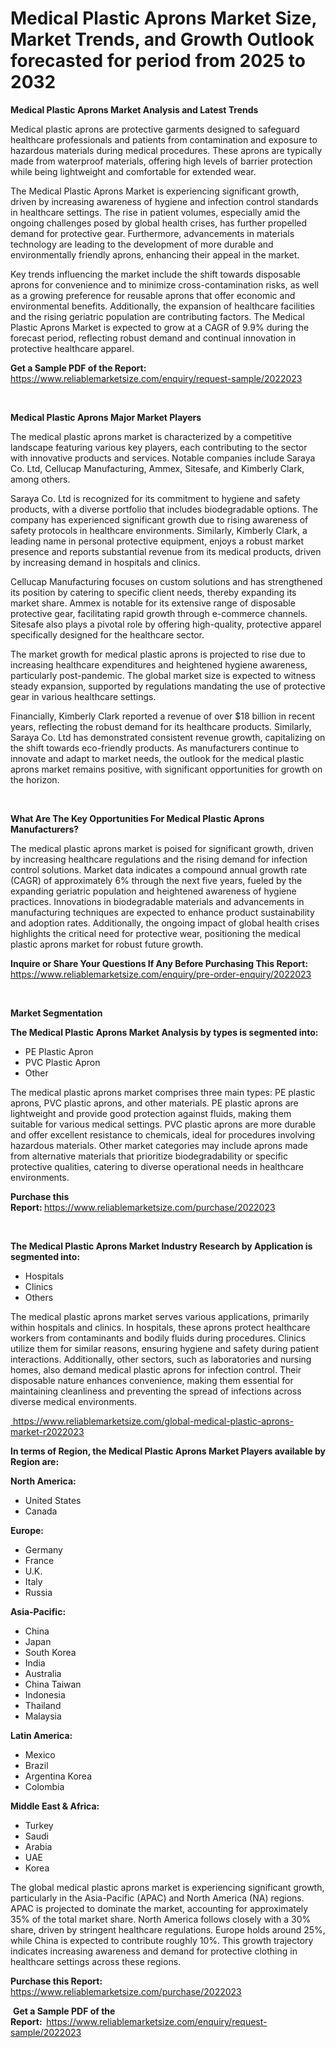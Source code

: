 <p><h1>Medical Plastic Aprons Market Size, Market Trends, and Growth Outlook forecasted for period from 2025 to 2032</h1></p><p><strong>Medical Plastic Aprons Market Analysis and Latest Trends</strong></p>
<p><p>Medical plastic aprons are protective garments designed to safeguard healthcare professionals and patients from contamination and exposure to hazardous materials during medical procedures. These aprons are typically made from waterproof materials, offering high levels of barrier protection while being lightweight and comfortable for extended wear.</p><p>The Medical Plastic Aprons Market is experiencing significant growth, driven by increasing awareness of hygiene and infection control standards in healthcare settings. The rise in patient volumes, especially amid the ongoing challenges posed by global health crises, has further propelled demand for protective gear. Furthermore, advancements in materials technology are leading to the development of more durable and environmentally friendly aprons, enhancing their appeal in the market.</p><p>Key trends influencing the market include the shift towards disposable aprons for convenience and to minimize cross-contamination risks, as well as a growing preference for reusable aprons that offer economic and environmental benefits. Additionally, the expansion of healthcare facilities and the rising geriatric population are contributing factors. The Medical Plastic Aprons Market is expected to grow at a CAGR of 9.9% during the forecast period, reflecting robust demand and continual innovation in protective healthcare apparel.</p></p>
<p><strong>Get a Sample PDF of the Report:&nbsp;</strong> <a href="https://www.reliablemarketsize.com/enquiry/request-sample/2022023?utm_campaign=3055&utm_medium=2&utm_source=Github&utm_content=ia&utm_term=13042025&utm_id=medical-plastic-aprons">https://www.reliablemarketsize.com/enquiry/request-sample/2022023</a></p>
<p>&nbsp;</p>
<p><strong>Medical Plastic Aprons Major Market Players</strong></p>
<p><p>The medical plastic aprons market is characterized by a competitive landscape featuring various key players, each contributing to the sector with innovative products and services. Notable companies include Saraya Co. Ltd, Cellucap Manufacturing, Ammex, Sitesafe, and Kimberly Clark, among others.</p><p>Saraya Co. Ltd is recognized for its commitment to hygiene and safety products, with a diverse portfolio that includes biodegradable options. The company has experienced significant growth due to rising awareness of safety protocols in healthcare environments. Similarly, Kimberly Clark, a leading name in personal protective equipment, enjoys a robust market presence and reports substantial revenue from its medical products, driven by increasing demand in hospitals and clinics.</p><p>Cellucap Manufacturing focuses on custom solutions and has strengthened its position by catering to specific client needs, thereby expanding its market share. Ammex is notable for its extensive range of disposable protective gear, facilitating rapid growth through e-commerce channels. Sitesafe also plays a pivotal role by offering high-quality, protective apparel specifically designed for the healthcare sector.</p><p>The market growth for medical plastic aprons is projected to rise due to increasing healthcare expenditures and heightened hygiene awareness, particularly post-pandemic. The global market size is expected to witness steady expansion, supported by regulations mandating the use of protective gear in various healthcare settings.</p><p>Financially, Kimberly Clark reported a revenue of over $18 billion in recent years, reflecting the robust demand for its healthcare products. Similarly, Saraya Co. Ltd has demonstrated consistent revenue growth, capitalizing on the shift towards eco-friendly products. As manufacturers continue to innovate and adapt to market needs, the outlook for the medical plastic aprons market remains positive, with significant opportunities for growth on the horizon.</p></p>
<p>&nbsp;</p>
<p><strong>What Are The Key Opportunities For Medical Plastic Aprons Manufacturers?</strong></p>
<p><p>The medical plastic aprons market is poised for significant growth, driven by increasing healthcare regulations and the rising demand for infection control solutions. Market data indicates a compound annual growth rate (CAGR) of approximately 6% through the next five years, fueled by the expanding geriatric population and heightened awareness of hygiene practices. Innovations in biodegradable materials and advancements in manufacturing techniques are expected to enhance product sustainability and adoption rates. Additionally, the ongoing impact of global health crises highlights the critical need for protective wear, positioning the medical plastic aprons market for robust future growth.</p></p>
<p><strong>Inquire or Share Your Questions If Any Before Purchasing This Report:</strong> <a href="https://www.reliablemarketsize.com/enquiry/pre-order-enquiry/2022023?utm_campaign=3055&utm_medium=2&utm_source=Github&utm_content=ia&utm_term=13042025&utm_id=medical-plastic-aprons">https://www.reliablemarketsize.com/enquiry/pre-order-enquiry/2022023</a></p>
<p>&nbsp;</p>
<p><strong>Market Segmentation</strong></p>
<p><strong>The Medical Plastic Aprons Market Analysis by types is segmented into:</strong></p>
<p><ul><li>PE Plastic Apron</li><li>PVC Plastic Apron</li><li>Other</li></ul></p>
<p><p>The medical plastic aprons market comprises three main types: PE plastic aprons, PVC plastic aprons, and other materials. PE plastic aprons are lightweight and provide good protection against fluids, making them suitable for various medical settings. PVC plastic aprons are more durable and offer excellent resistance to chemicals, ideal for procedures involving hazardous materials. Other market categories may include aprons made from alternative materials that prioritize biodegradability or specific protective qualities, catering to diverse operational needs in healthcare environments.</p></p>
<p><strong>Purchase this Report:&nbsp;</strong><a href="https://www.reliablemarketsize.com/purchase/2022023?utm_campaign=3055&utm_medium=2&utm_source=Github&utm_content=ia&utm_term=13042025&utm_id=medical-plastic-aprons">https://www.reliablemarketsize.com/purchase/2022023</a></p>
<p>&nbsp;</p>
<p><strong>The Medical Plastic Aprons Market Industry Research by Application is segmented into:</strong></p>
<p><ul><li>Hospitals</li><li>Clinics</li><li>Others</li></ul></p>
<p><p>The medical plastic aprons market serves various applications, primarily within hospitals and clinics. In hospitals, these aprons protect healthcare workers from contaminants and bodily fluids during procedures. Clinics utilize them for similar reasons, ensuring hygiene and safety during patient interactions. Additionally, other sectors, such as laboratories and nursing homes, also demand medical plastic aprons for infection control. Their disposable nature enhances convenience, making them essential for maintaining cleanliness and preventing the spread of infections across diverse medical environments.</p></p>
<p><a href="https://www.reliablemarketsize.com/global-medical-plastic-aprons-market-r2022023?utm_campaign=3055&utm_medium=2&utm_source=Github&utm_content=ia&utm_term=13042025&utm_id=medical-plastic-aprons">&nbsp;https://www.reliablemarketsize.com/global-medical-plastic-aprons-market-r2022023</a></p>
<p><strong>In terms of Region, the Medical Plastic Aprons Market Players available by Region are:</strong></p>
<p>
    <p> <strong> North America: </strong>
        <ul>
            <li>United States</li>
            <li>Canada</li>
        </ul>
        </p> 
    <p> <strong> Europe: </strong>
        <ul>
            <li>Germany</li>
            <li>France</li>
            <li>U.K.</li>
            <li>Italy</li>
            <li>Russia</li>
        </ul>
        </p> 
    <p> <strong> Asia-Pacific: </strong>
        <ul>
            <li>China</li>
            <li>Japan</li>
            <li>South Korea</li>
            <li>India</li>
            <li>Australia</li>
            <li>China Taiwan</li>
            <li>Indonesia</li>
            <li>Thailand</li>
            <li>Malaysia</li>
        </ul>
        </p> 
    <p> <strong> Latin America: </strong>
        <ul>
            <li>Mexico</li>
            <li>Brazil</li>
            <li>Argentina Korea</li>
            <li>Colombia</li>
        </ul>
        </p> 
    <p> <strong> Middle East & Africa: </strong>
        <ul>
            <li>Turkey</li>
            <li>Saudi</li>
            <li>Arabia</li>
            <li>UAE</li>
            <li>Korea</li>
        </ul>
    </p>
    </p>
<p><p>The global medical plastic aprons market is experiencing significant growth, particularly in the Asia-Pacific (APAC) and North America (NA) regions. APAC is projected to dominate the market, accounting for approximately 35% of the total market share. North America follows closely with a 30% share, driven by stringent healthcare regulations. Europe holds around 25%, while China is expected to contribute roughly 10%. This growth trajectory indicates increasing awareness and demand for protective clothing in healthcare settings across these regions.</p></p>
<p><strong>Purchase this Report: </strong><a href="https://www.reliablemarketsize.com/purchase/2022023?utm_campaign=3055&utm_medium=2&utm_source=Github&utm_content=ia&utm_term=13042025&utm_id=medical-plastic-aprons">https://www.reliablemarketsize.com/purchase/2022023</a></p>
<p>&nbsp;<strong>Get a Sample PDF of the Report:&nbsp;&nbsp;</strong><a href="https://www.reliablemarketsize.com/enquiry/request-sample/2022023?utm_campaign=3055&utm_medium=2&utm_source=Github&utm_content=ia&utm_term=13042025&utm_id=medical-plastic-aprons">https://www.reliablemarketsize.com/enquiry/request-sample/2022023</a></p>
<p><strong></strong></p>
<p><p></p><p></p><p></p></p>